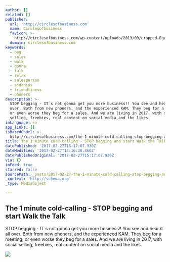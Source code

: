 ```yaml
---
author: []
related: []
publisher:
  url: 'http://circlesofbusiness.com'
  name: Circlesofbusiness
  favicon: >-
    http://circlesofbusiness.com/wp-content/uploads/2013/09/cropped-Eget-logo1-1-192x192.png
  domain: circlesofbusiness.com
keywords:
  - beg
  - sales
  - walk
  - gonna
  - talk
  - relax
  - salesperson
  - sidenius
  - friendliness
  - phoners
description: >-
  STOP begging - IT´s not gonna get you more business!! You see and hear it all
  over. Both from new phoners, and the experienced KAM. They beg for a meeting,
  or even worse they beg for a sales. And we are living in 2017, with social
  selling, freebies, real content on social media and the likes.
inLanguage: en
app_links: []
isBasedOnUrl: >-
  http://circlesofbusiness.com/the-1-minute-cold-calling-stop-begging-and-start-walk-the-talk/
title: The 1 minute cold-calling - STOP begging and start Walk the Talk
datePublished: '2017-02-27T15:17:07.930Z'
dateModified: '2017-02-27T15:16:30.460Z'
datePublishedOriginal: '2017-02-27T15:17:07.930Z'
via: {}
inFeed: true
starred: false
sourcePath: _posts/2017-02-27-the-1-minute-cold-calling-stop-begging-and-start-walk-the.md
_context: 'http://schema.org'
_type: MediaObject

---
```

<article style=""><h1>The 1 minute cold-calling - STOP begging and start Walk the Talk</h1><p>STOP begging - IT´s not gonna get you more business!! You see and hear it all over. Both from new phoners, and the experienced KAM. They beg for a meeting, or even worse they beg for a sales. And we are living in 2017, with social selling, freebies, real content on social media and the likes.</p><img src="http://circlesofbusiness.com/wp-content/uploads/2016/12/cropped-city-683577_1920.jpg" /></article>